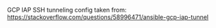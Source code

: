 GCP IAP SSH tunneling config taken from: https://stackoverflow.com/questions/58996471/ansible-gcp-iap-tunnel
